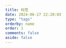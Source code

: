 ```yaml
---
title: 标签
date: 2024-06-27 22:20:03
type: "tags"
orderby: name
order: 1
comments: false
aside: false
---
```

